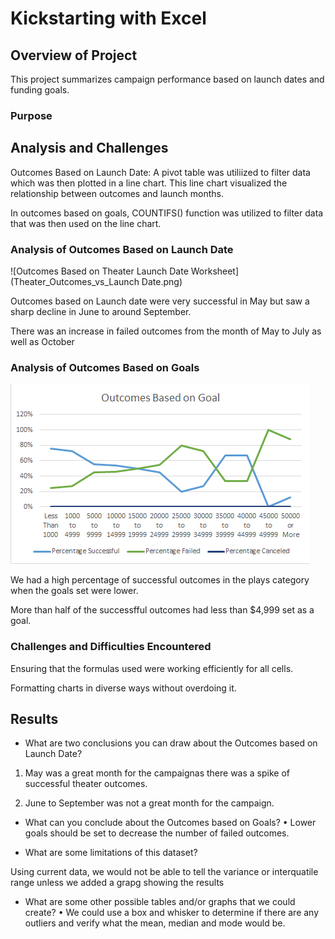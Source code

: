 # Kickstarting with Excel

## Overview of Project

This project summarizes campaign performance based on launch dates and funding goals.  

### Purpose

## Analysis and Challenges

Outcomes Based on Launch Date: A pivot table was utiliized to filter data which was then plotted in a line chart. 
This line chart visualized the relationship between outcomes and launch months. 

In outcomes based on goals, COUNTIFS() function was utilized to filter data that was then used on the line chart. 


### Analysis of Outcomes Based on Launch Date

![Outcomes Based on Theater Launch Date Worksheet](Theater_Outcomes_vs_Launch Date.png)


Outcomes based on Launch date were very successful in May but saw a sharp decline in June to around September.

There was an increase in failed outcomes from the month of May to July as well as October 

### Analysis of Outcomes Based on Goals

![Outcomes Based on Goals Worksheet](Outcomes_vs_Goals.png)

We had a high percentage of successful outcomes in the plays category when the goals set were lower. 

More than half of the successfful outcomes had less than $4,999 set as a goal.

### Challenges and Difficulties Encountered

Ensuring that the formulas used were working efficiently for all cells.

Formatting charts in diverse ways without overdoing it.

## Results

- What are two conclusions you can draw about the Outcomes based on Launch Date?

1.	May was a great month for the campaignas there was a spike of successful theater outcomes.
 
2.	June to September was not a great month for the campaign. 

- What can you conclude about the Outcomes based on Goals?
•	Lower goals should be set to decrease the number of failed outcomes. 

- What are some limitations of this dataset?

Using current data, we would not be able to tell the variance or interquatile range unless we added a grapg showing the results

- What are some other possible tables and/or graphs that we could create?
•	We could use a box and whisker to determine if there are any outliers and verify what the mean, median and mode would be.


